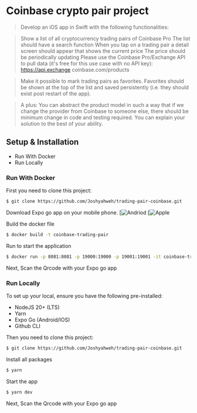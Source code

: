 # Coinbase crypto pair project

> Develop an iOS app in Swift with the following functionalities:

> Show a list of all cryptocurrency trading pairs of Coinbase Pro
> The list should have a search function
> When you tap on a trading pair a detail screen should appear that shows the current price
> The price should be periodically updating
> Please use the Coinbase Pro/Exchange API to pull data (it's free for this use case with no API key): https://api.exchange
> coinbase.com/products

> Make it possible to mark trading pairs as favorites. Favorites should be shown at the top of the list and saved persistently 
> (i.e. they should exist post restart of the app).


> A plus: You can abstract the product model in such a way that if we change the provider from Coinbase to someone else, there 
> should be minimum change in code and testing required. You can explain your solution to the best of your ability.


## Setup & Installation
-   Run With Docker
-   Run Locally



### Run With Docker

First you need to clone this project:

```sh
$ git clone https://github.com/Joshyahweh/trading-pair-coinbase.git
```

Download Expo go app on your mobile phone.
[![Andriod](https://play.google.com/store/apps/details?id=host.exp.exponent&hl=en&gl=US&pli=1)
[![Apple](https://apps.apple.com/us/app/expo-go/id982107779)

Build the docker file

```sh
$ docker build -t coinbase-trading-pair 
```

Run to start the application
```sh
$ docker run -p 8081:8081 -p 19000:19000 -p 19001:19001 -it coinbase-trading-pair
```
Next, Scan the Qrcode with your Expo go app


### Run Locally

To set up your local, ensure you have the following pre-installed:

-   NodeJS 20+ (LTS)
-   Yarn
-   Expo Go (Android/IOS)
-   Github CLI

Then you need to clone this project:

```sh
$ git clone https://github.com/Joshyahweh/trading-pair-coinbase.git
```

 Install all packages

 ```sh
$ yarn
```

Start the app

```sh
$ yarn dev
```

Next, Scan the Qrcode with your Expo go app